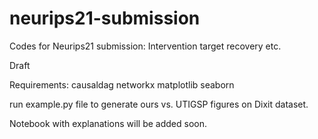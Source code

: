 # neurips21-submission
Codes for Neurips21 submission: Intervention target recovery etc.

Draft

Requirements:
causaldag
networkx
matplotlib
seaborn

run example.py file to generate ours vs. UTIGSP figures on Dixit dataset.

Notebook with explanations will be added soon.
